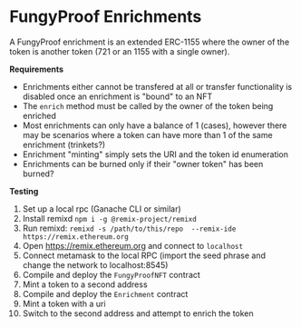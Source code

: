 # FungyProof Enrichments

A FungyProof enrichment is an extended ERC-1155 where the owner of the token is another token (721 or an 1155 with a single owner).

**Requirements**

- Enrichments either cannot be transfered at all or transfer functionality is disabled once an enrichment is "bound" to an NFT
- The `enrich` method must be called by the owner of the token being enriched
- Most enrichments can only have a balance of 1 (cases), however there may be scenarios where a token can have more than 1 of the same enrichment (trinkets?)
- Enrichment "minting" simply sets the URI and the token id enumeration
- Enrichments can be burned only if their "owner token" has been burned?

**Testing**

1. Set up a local rpc (Ganache CLI or similar)
2. Install remixd `npm i -g @remix-project/remixd`
3. Run remixd: `remixd -s /path/to/this/repo  --remix-ide https://remix.ethereum.org`
4. Open https://remix.ethereum.org and connect to `localhost`
5. Connect metamask to the local RPC (import the seed phrase and change the network to localhost:8545)
5. Compile and deploy the `FungyProofNFT` contract
6. Mint a token to a second address
7. Compile and deploy the `Enrichment` contract
8. Mint a token with a uri
9. Switch to the second address and attempt to enrich the token
